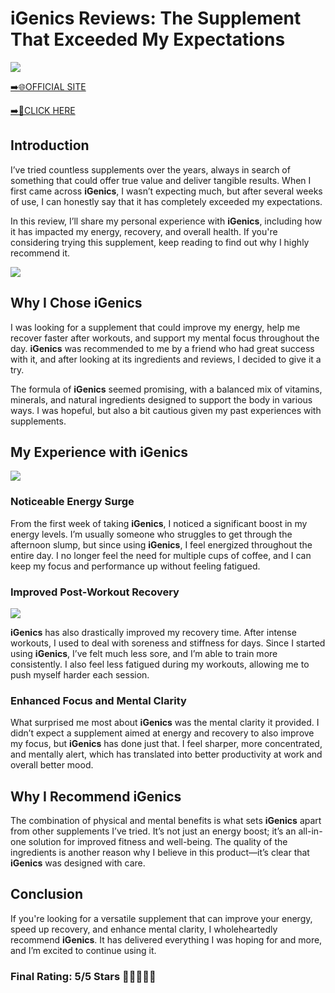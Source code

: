 # **iGenics Reviews**: The Supplement That Exceeded My Expectations

[![](https://static.vecteezy.com/system/resources/thumbnails/019/896/014/small/buy-now-gradient-button-with-cart-symbol-buy-now-illustration-png.png)](https://edetoop.top/lander/sugarpreland-1/igenics.html) 

[➡️🌐OFFICIAL SITE](https://edetoop.top/lander/sugarpreland-1/igenics.html) 

[➡️🔗CLICK HERE](https://edetoop.top/lander/sugarpreland-1/igenics.html) 


## Introduction

I’ve tried countless supplements over the years, always in search of something that could offer true value and deliver tangible results. When I first came across **iGenics**, I wasn’t expecting much, but after several weeks of use, I can honestly say that it has completely exceeded my expectations.

In this review, I’ll share my personal experience with **iGenics**, including how it has impacted my energy, recovery, and overall health. If you're considering trying this supplement, keep reading to find out why I highly recommend it.

[![](https://wallpapers.com/images/hd/red-order-now-button-udg4jcj4arvn8b0n-2.png)](https://edetoop.top/lander/sugarpreland-1/igenics.html)  

## Why I Chose **iGenics**

I was looking for a supplement that could improve my energy, help me recover faster after workouts, and support my mental focus throughout the day. **iGenics** was recommended to me by a friend who had great success with it, and after looking at its ingredients and reviews, I decided to give it a try.

The formula of **iGenics** seemed promising, with a balanced mix of vitamins, minerals, and natural ingredients designed to support the body in various ways. I was hopeful, but also a bit cautious given my past experiences with supplements.

## My Experience with **iGenics**

[![](https://static.vecteezy.com/system/resources/thumbnails/019/896/014/small/buy-now-gradient-button-with-cart-symbol-buy-now-illustration-png.png)](https://edetoop.top/lander/sugarpreland-1/igenics.html)

### Noticeable Energy Surge

From the first week of taking **iGenics**, I noticed a significant boost in my energy levels. I’m usually someone who struggles to get through the afternoon slump, but since using **iGenics**, I feel energized throughout the entire day. I no longer feel the need for multiple cups of coffee, and I can keep my focus and performance up without feeling fatigued.

### Improved Post-Workout Recovery

[![](https://wallpapers.com/images/hd/red-order-now-button-udg4jcj4arvn8b0n-2.png)](https://edetoop.top/lander/sugarpreland-1/igenics.html)  

**iGenics** has also drastically improved my recovery time. After intense workouts, I used to deal with soreness and stiffness for days. Since I started using **iGenics**, I’ve felt much less sore, and I’m able to train more consistently. I also feel less fatigued during my workouts, allowing me to push myself harder each session.

### Enhanced Focus and Mental Clarity

What surprised me most about **iGenics** was the mental clarity it provided. I didn’t expect a supplement aimed at energy and recovery to also improve my focus, but **iGenics** has done just that. I feel sharper, more concentrated, and mentally alert, which has translated into better productivity at work and overall better mood.

## Why I Recommend **iGenics**

The combination of physical and mental benefits is what sets **iGenics** apart from other supplements I’ve tried. It’s not just an energy boost; it’s an all-in-one solution for improved fitness and well-being. The quality of the ingredients is another reason why I believe in this product—it’s clear that **iGenics** was designed with care.

## Conclusion

If you're looking for a versatile supplement that can improve your energy, speed up recovery, and enhance mental clarity, I wholeheartedly recommend **iGenics**. It has delivered everything I was hoping for and more, and I’m excited to continue using it.

### Final Rating: 5/5 Stars 🌟🌟🌟🌟🌟
